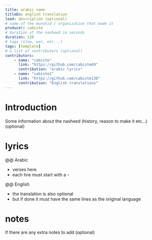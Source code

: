 ```yaml
---
title: arabic name
titleEn: english translation
lead: description (optional)
# name of the munshid / organization that made it
producer: cabiste
# duration of the nasheed in seconds
duration: 120
# tags (slow, war, etc...)
tags: [template]
# a list of contributors (optional)
contributors:
    - name: "cabiste"
      link: "https://github.com/cabiste69"
      contribution: "arabic lyrics"
    - name: "cabiste2"
      link: "https://github.com/cabiste138"
      contribution: "English translations"
---
```


# Introduction

Some information about the nasheed (history, reason to make it etc...) (optional)

# lyrics

@@ Arabic

- verses here
- each line must start with a -

@@ English

- the translation is also optional
- but if done it must have the same lines as the original language

# notes

If there are any extra notes to add (optional)